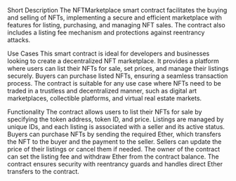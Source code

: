 Short Description
The NFTMarketplace smart contract facilitates the buying and selling of NFTs, implementing a secure and efficient marketplace with features for listing, purchasing, and managing NFT sales. The contract also includes a listing fee mechanism and protections against reentrancy attacks.

Use Cases
This smart contract is ideal for developers and businesses looking to create a decentralized NFT marketplace. It provides a platform where users can list their NFTs for sale, set prices, and manage their listings securely. Buyers can purchase listed NFTs, ensuring a seamless transaction process. The contract is suitable for any use case where NFTs need to be traded in a trustless and decentralized manner, such as digital art marketplaces, collectible platforms, and virtual real estate markets.

Functionality
The contract allows users to list their NFTs for sale by specifying the token address, token ID, and price. Listings are managed by unique IDs, and each listing is associated with a seller and its active status. Buyers can purchase NFTs by sending the required Ether, which transfers the NFT to the buyer and the payment to the seller. Sellers can update the price of their listings or cancel them if needed. The owner of the contract can set the listing fee and withdraw Ether from the contract balance. The contract ensures security with reentrancy guards and handles direct Ether transfers to the contract.